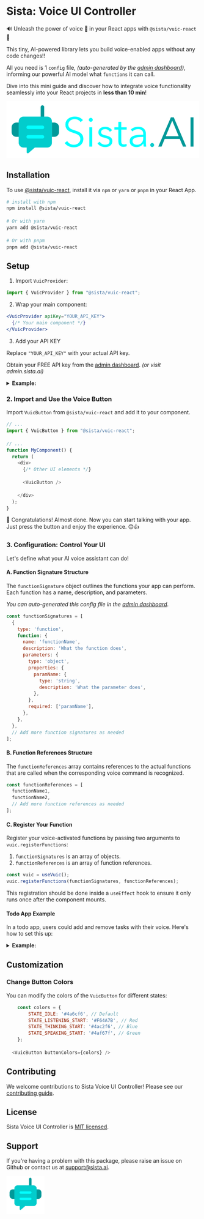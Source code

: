 # Sista: Voice UI Controller

🔊 Unleash the power of voice 🎤 in your React apps with `@sista/vuic-react` 🚀

This tiny, AI-powered library lets you build voice-enabled apps without any code changes!!

 All you need is 1 `config` file, _(auto-generated by the [admin dashboard](https://admin.sista.ai))_, informing our powerful AI model what `functions` it can call. 

Dive into this mini guide and discover how to integrate voice functionality seamlessly into your React projects in **less than 10 min**!

![Sista Logo](./assets/sista-logo.png)

## Installation

To use [@sista/vuic-react](https://www.npmjs.com/package/@sista/vuic-react), install it via `npm` or `yarn` or `pnpm` in your React App.

```bash
# install with npm
npm install @sista/vuic-react

# Or with yarn
yarn add @sista/vuic-react

# Or with pnpm
pnpm add @sista/vuic-react
```

## Setup

1. Import `VuicProvider`:

```jsx
import { VuicProvider } from "@sista/vuic-react";
```

2. Wrap your main component:

```jsx
<VuicProvider apiKey="YOUR_API_KEY">
  {/* Your main component */}
</VuicProvider>
```

3. Add your API KEY

Replace `"YOUR_API_KEY"` with your actual API key. 

Obtain your FREE API key from the [admin dashboard](https://admin.sista.ai/applications). _(or visit admin.sista.ai)_


<details><summary><strong>Example:</strong></summary><p>

```jsx
// ...
import { VuicProvider } from "@sista/vuic-react";

ReactDOM.render(
  <React.StrictMode>
    <VuicProvider apiKey="YOUR_API_KEY"> // << Wrap your app with this
      <App />
    </VuicProvider>
  </React.StrictMode>,
  // ...
);
```

</p></details>




### 2. Import and Use the Voice Button

Import `VuicButton` from `@sista/vuic-react` and add it to your component.

```js
// ...
import { VuicButton } from "@sista/vuic-react";

// ...
function MyComponent() {
  return (
    <div>
      {/* Other UI elements */}

      <VuicButton />

    </div>
  );
}
```

🎉 Congratulations! Almost done. Now you can start talking with your app. Just press the button and enjoy the experience. 😊👍

### 3. Configuration: Control Your UI

Let's define what your AI voice assistant can do!

#### A. Function Signature Structure

The `functionSignature` object outlines the functions your app can perform. Each function has a name, description, and parameters.

_You can auto-generated this config file in the [admin dashboard](https://admin.sista.ai)_.

```js
const functionSignatures = [
  {
    type: 'function',
    function: {
      name: 'functionName',
      description: 'What the function does',
      parameters: {
        type: 'object',
        properties: {
          paramName: {
            type: 'string',
            description: 'What the parameter does',
          },
        },
        required: ['paramName'],
      },
    },
  },
  // Add more function signatures as needed
];

```

#### B. Function References Structure

The `functionReferences` array contains references to the actual functions that are called when the corresponding voice command is recognized.

```js
const functionReferences = [
  functionName1,
  functionName2,
  // Add more function references as needed
];
```

#### C. Register Your Function

Register your voice-activated functions by passing two arguments to `vuic.registerFunctions`:

1. `functionSignatures` is an array of objects.
2. `functionReferences` is an array of function references.

```js
const vuic = useVuic();
vuic.registerFunctions(functionSignatures, functionReferences);
```

This registration should be done inside a `useEffect` hook to ensure it only runs once after the component mounts.

#### Todo App Example

In a todo app, users could add and remove tasks with their voice. Here's how to set this up:

<details><summary><strong>Example:</strong></summary><p>

```js
// ...
import { useVuic, useEffect } from '@sista/vuic-react';

function TodoApp() {
  const addTask = (taskDescription) => {
    console.log(`Added task: ${taskDescription}`);
  };

  const removeTask = (taskDescription) => {
    console.log(`Removed task: ${taskDescription}`);
  };

  // Define function signatures
  const functionSignatures = [
    {
      type: 'function',
      function: {
        name: 'addTask',
        description: 'Adds a task to the todo list.',
        parameters: {
          type: 'object',
          properties: {
            taskDescription: {
              type: 'string',
              description: 'The task description.',
            },
          },
          required: ['taskDescription'],
        },
      },
    },
    {
      type: 'function',
      function: {
        name: 'removeTask',
        description: 'Removes a task from the todo list.',
        parameters: {
          type: 'object',
          properties: {
            taskDescription: {
              type: 'string',
              description: 'The task description.',
            },
          },
          required: ['taskDescription'],
        },
      },
    },
  ];

  // Define function references
  const functionReferences = [
    addTask,
    removeTask,
  ];

  const vuic = useVuic();
  useEffect(() => {
    if (vuic) {
    vuic.registerFunctions(functionSignatures, functionReferences);
    }
  }, [vuic]);

  return  <div>
              {/* UI elements here */}
          </div>;
}

```

</p></details>



## Customization

### Change Button Colors

You can modify the colors of the `VuicButton` for different states:

```js
    const colors = {
        STATE_IDLE: '#4a6cf6', // Default
        STATE_LISTENING_START: '#F64A7B', // Red
        STATE_THINKING_START: '#4ac2f6', // Blue
        STATE_SPEAKING_START: '#4af67f', // Green
    };

  <VuicButton buttonColors={colors} />
```


## Contributing

We welcome contributions to Sista Voice UI Controller! Please see our [contributing guide](LINK_TO_CONTRIBUTING_GUIDE).

## License

Sista Voice UI Controller is [MIT licensed](./LICENSE).

## Support

If you're having a problem with this package, please raise an issue on Github or contact us at [support@sista.ai](mailto:support@sista.ai).

<a href="https://vuic.sista.ai">
  <img src="./assets/sista-icon.png" alt="Sista Logo" width="100"/>
</a>